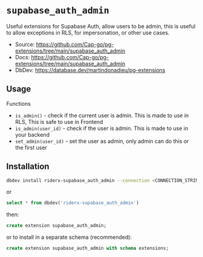 # `supabase_auth_admin`

Useful extensions for Supabase Auth, allow users to be admin, this is useful to allow exceptions in RLS, for impersonation, or other use cases.



- Source: https://github.com/Cap-go/pg-extensions/tree/main/supabase_auth_admin
- Docs: https://github.com/Cap-go/pg-extensions/tree/main/supabase_auth_admin
- DbDev: https://database.dev/martindonadieu/pg-extensions

## Usage

Functions 

- `is_admin()` - check if the current user is admin. This is made to use in RLS, This is safe to use in Frontend
- `is_admin(user_id)` - check if the user is admin. This is made to use in your backend
- `set_admin(user_id)` - set the user as admin, only admin can do this or the first user


## Installation

```bash
dbdev install riderx-supabase_auth_admin --connection <CONNECTION_STRING>
```

or

```sql
select * from dbdev('riderx-supabase_auth_admin')
```

then:

```sql
create extension supabase_auth_admin;
```

or to install in a separate schema (recommended):

```sql
create extension supabase_auth_admin with schema extensions;
```

